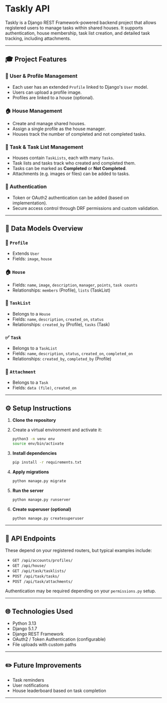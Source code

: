 # Taskly API

Taskly is a Django REST Framework-powered backend project that allows registered users to manage tasks within shared houses. It supports authentication, house membership, task list creation, and detailed task tracking, including attachments.

---

## 🎓 Project Features

### 🏡 User & Profile Management

* Each user has an extended `Profile` linked to Django's `User` model.
* Users can upload a profile image.
* Profiles are linked to a house (optional).

### 🏠 House Management

* Create and manage shared houses.
* Assign a single profile as the house manager.
* Houses track the number of completed and not completed tasks.

### 🍎 Task & Task List Management

* Houses contain `TaskLists`, each with many `Tasks`.
* Task lists and tasks track who created and completed them.
* Tasks can be marked as **Completed** or **Not Completed**.
* Attachments (e.g. images or files) can be added to tasks.

### 🔑 Authentication

* Token or OAuth2 authentication can be added (based on implementation).
* Secure access control through DRF permissions and custom validation.

---

## 🔢 Data Models Overview

### 👤 `Profile`

* Extends `User`
* Fields: `image`, `house`

### 🏠 `House`

* Fields: `name`, `image`, `description`, `manager`, `points`, `task counts`
* Relationships: `members` (Profile), `lists` (TaskList)

### 📂 `TaskList`

* Belongs to a `House`
* Fields: `name`, `description`, `created_on`, `status`
* Relationships: `created_by` (Profile), `tasks` (Task)

### ✅ `Task`

* Belongs to a `TaskList`
* Fields: `name`, `description`, `status`, `created_on`, `completed_on`
* Relationships: `created_by`, `completed_by` (Profile)

### 📁 `Attachment`

* Belongs to a `Task`
* Fields: `data (file)`, `created_on`

---

## ⚙️ Setup Instructions

1. **Clone the repository**
2. Create a virtual environment and activate it:

   ```bash
   python3 -m venv env
   source env/bin/activate
   ```
3. **Install dependencies**

   ```bash
   pip install -r requirements.txt
   ```
4. **Apply migrations**

   ```bash
   python manage.py migrate
   ```
5. **Run the server**

   ```bash
   python manage.py runserver
   ```
6. **Create superuser (optional)**

   ```bash
   python manage.py createsuperuser
   ```

---

## 🔗 API Endpoints

These depend on your registered routers, but typical examples include:

* `GET /api/accounts/profiles/`
* `GET /api/house/`
* `GET /api/task/tasklists/`
* `POST /api/task/tasks/`
* `POST /api/task/attachments/`

Authentication may be required depending on your `permissions.py` setup.

---

## 🌐 Technologies Used

* Python 3.13
* Django 5.1.7
* Django REST Framework
* OAuth2 / Token Authentication (configurable)
* File uploads with custom paths

---

## ✏️ Future Improvements

* Task reminders
* User notifications
* House leaderboard based on task completion

---

